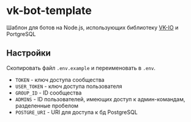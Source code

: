 # vk-bot-template
Шаблон для ботов на Node.js, использующих библиотеку [VK-IO](https://github.com/negezor/vk-io) и PortgreSQL

## Настройки
Скопировать файл `.env.example` и переименовать в `.env`.
- `TOKEN` - ключ доступа сообщества
- `USER_TOKEN` - ключ доступа пользователя
- `GROUP_ID` - ID сообщества
- `ADMINS` - ID пользователей, имеющих доступ к админ-командам, разделенные пробелом
- `POSTGRE_URI` - URI для доступа к бд PostgreSQL

